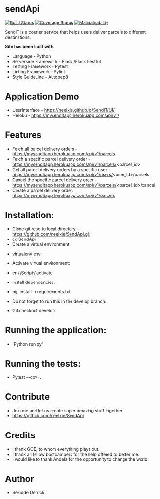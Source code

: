 # sendApi
[![Build Status](https://travis-ci.org/neelxie/sendApi.svg?branch=develop)](https://travis-ci.org/neelxie/sendApi)
[![Coverage Status](https://coveralls.io/repos/github/neelxie/sendApi/badge.svg?branch=develop)](https://coveralls.io/github/neelxie/sendApi?branch=develop)
[![Maintainability](https://api.codeclimate.com/v1/badges/ec4df4bc881ee34bf6a2/maintainability)](https://codeclimate.com/github/neelxie/sendApi/maintainability)

SendIT is a courier service that helps users deliver parcels to different destinations.

<b> Site has been built with.</b>
 * Language - Python
 * Serverside Framework - Flask /Flask Restful
 * Testing Framework - Pytest
 * Linting Framework - Pylint
 * Style GuideLine - Autopep8

# Application Demo 
 * UserInterface - https://neelxie.github.io/SendIT/UI/
 * Heroku - https://mysenditapp.herokuapp.com/api/v1/

# Features

  * Fetch all parcel delivery orders - https://mysenditapp.herokuapp.com/api/v1/parcels
  * Fetch a specific parcel delivery order - https://mysenditapp.herokuapp.com/api/v1/parcels/<parcel_id>
  * Get all parcel delivery orders by a specific user - https://mysenditapp.herokuapp.com/api/v1/users/<user_id>/parcels
  * Cancel the specific parcel delivery order - https://mysenditapp.herokuapp.com/api/v1/parcels/<parcel_id>/cancel
  * Create a parcel delivery order. https://mysenditapp.herokuapp.com/api/v1/parcels

# Installation:
 * Clone git repo to local directory -- https://github.com/neelxie/SendApi.git
 * cd SendApi
 * Create a virtual environment:
  - virtualenv env
 * Activate virtual environment:
  - env\Scripts\activate
 * Install dependencies:
  - pip install -r requirements.txt
 * Do not forget to run this in the develop branch:
  - Git checkout develop

# Running the application:
 * 'Python run.py'

# Running the tests:
 * Pytest --cov=.

# Contribute
 * Join me and let us create super amazing stuff together.
 * https://github.com/neelxie/SendApi

# Credits
 * I thank GOD, to whom everything plays out.
 * I thank all fellow bootcampers for the help offered to better me.
 * I would like to thank Andela for the opportunity to change the world.

# Author
 * Sekidde Derrick